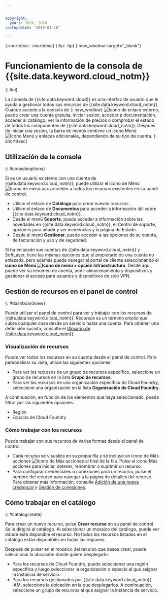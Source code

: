 ```yaml
---


copyright:
  years: 2016, 2018
lastupdated: "2018-01-16"

---
```


{:shortdesc: .shortdesc}
{:tip: .tip}
{:new_window: target="_blank"}

# Funcionamiento de la consola de {{site.data.keyword.cloud_notm}}
{: #ui}

La consola de {{site.data.keyword.cloud}} es una interfaz de usuario que le ayuda a gestionar todos sus recursos de {{site.data.keyword.cloud_notm}}. Cuando accede a la consola de [](https://console.bluemix.net){: new_window} ![Icono de enlace externo](../icons/launch-glyph.svg "Icono de enlace externo"), puede crear una cuenta gratuita, iniciar sesión, acceder a documentación, acceder al catálogo, ver la información de precios o comprobar el estado de todos los componentes de {{site.data.keyword.cloud_notm}}. Después de iniciar una sesión, la barra de menús contiene un icono Menú ![Icono Menú](../icons/icon_hamburger.svg) y enlaces adicionales, dependiendo de su tipo de cuenta.
{: shortdesc}

## Utilización de la consola
{: #consoleoptions}

Si es un usuario existente con una cuenta de {{site.data.keyword.cloud_notm}}, puede utilizar el icono de Menú ![Icono de menú](../icons/icon_hamburger.svg) para acceder a todos los recursos existentes en su panel de control.
  * Utilice el enlace de **Catálogo** para crear nuevos recursos.
  * Utilice el enlace de **Documentos** para acceder a información útil sobre {{site.data.keyword.cloud_notm}}.
  * Desde el menú **Soporte**, puede acceder a información sobre las novedades en {{site.data.keyword.cloud_notm}}, el Centro de soporte, opciones para añadir y ver incidencias y la página de Estado.
  * Desde el menú **Gestionar**, puede acceder a las opciones de su cuenta, de facturación y uso y de seguridad.

Si ha enlazado sus cuentas de {{site.data.keyword.cloud_notm}} y SoftLayer, tiene las mismas opciones que el propietario de una cuenta no enlazada, pero además puede navegar al portal de cliente seleccionando el **icono de Menú ![Icono de menú](../icons/icon_hamburger.svg)  > opción Infraestructura**. Desde aquí, puede ver su resumen de cuenta, pedir almacenamiento y dispositivos y gestionar el acceso para usuarios y dispositivos de solo VPN.

## Gestión de recursos en el panel de control
{: #dashboardview}

Puede utilizar el panel de control para ver y trabajar con los recursos de {{site.data.keyword.cloud_notm}}. *Recursos* es un término amplio que cubre cualquier cosa desde un servicio hasta una cuenta. Para obtener una definición sucinta, consulte el [Glosario de {{site.data.keyword.cloud_notm}}](/docs/overview/glossary/index.html#glossr).

### Visualización de recursos

Puede ver todos los recursos en su cuenta desde el panel de control. Para personalizar su vista, utilice las siguientes opciones:

  * Para ver los recursos de un grupo de recursos específico, seleccione un grupo de recursos en la lista **Grupo de recursos**.
  * Para ver los recursos de una organización específica de Cloud Foundry, seleccione una organización en la lista **Organización de Cloud Foundry**.

A continuación, en función de los elementos que haya seleccionado, puede filtrar por las siguientes opciones:

  * Región
  * Espacio de Cloud Foundry

### Cómo trabajar con los recursos

Puede trabajar con sus recursos de varias formas desde el panel de control:

  * Cada recurso se visualiza en su propia fila y se incluye un icono de Más acciones ![Icono de Más acciones](../icons/overflow-menu.svg) al final de la fila. Pulse el icono Más acciones para iniciar, detener, renombrar o suprimir un recurso.
  * Para configurar credenciales o conexiones para un recurso, pulse el nombre del recurso para navegar a la página de detalles del recurso. Para obtener más información, consulte [Adición de una nueva credencial](/docs/services/service_credentials.html) y [Gestión de conexiones](/docs/cfapps/connecting_apps.html#connect_app).

## Cómo trabajar en el catálogo
{: #catalogcreate}

Para crear un nuevo recurso, pulse **Crear recurso** en su panel de control. Se le dirigirá al catálogo. Al seleccionar un mosaico del catálogo, puede ver dónde está disponible el recurso. No todos los recursos listados en el catálogo están disponibles en todas las regiones.

Después de pulsar en el mosaico del recurso que desea crear, puede seleccionar la ubicación donde quiere desplegarlo.

  * Para los recursos de Cloud Foundry, puede seleccionar una región específica y luego seleccionar la organización o espacio al que asignar la instancia de servicio.
  * Para los recursos gestionados por {{site.data.keyword.cloud_notm}} IAM, seleccione la ubicación en la que desplegarlos. A continuación, seleccione un grupo de recursos al que asignar la instancia de servicio.

